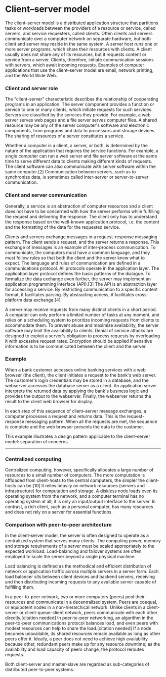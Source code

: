 # Client–server model

The client–server model is a distributed application structure that partitions tasks or workloads between the providers of a resource or service, called servers, and service requesters, called clients. Often clients and servers communicate over a computer network on separate hardware, but both client and server may reside in the same system. A server host runs one or more server programs, which share their resources with clients. A client usually does not share any of its resources, but it requests content or service from a server. Clients, therefore, initiate communication sessions with servers, which await incoming requests. Examples of computer applications that use the client–server model are email, network printing, and the World Wide Web.

### Client and server role

The "client-server" characteristic describes the relationship of cooperating programs in an application. The server component provides a function or service to one or many clients, which initiate requests for such services. Servers are classified by the services they provide. For example, a web server serves web pages and a file server serves computer files. A shared resource may be any of the server computer's software and electronic components, from programs and data to processors and storage devices. The sharing of resources of a server constitutes a service.

Whether a computer is a client, a server, or both, is determined by the nature of the application that requires the service functions. For example, a single computer can run a web server and file server software at the same time to serve different data to clients making different kinds of requests. The client software can also communicate with server software within the same computer.[2] Communication between servers, such as to synchronize data, is sometimes called inter-server or server-to-server communication.

### Client and server communication

Generally, a service is an abstraction of computer resources and a client does not have to be concerned with how the server performs while fulfilling the request and delivering the response. The client only has to understand the response based on the well-known application protocol, i.e. the content and the formatting of the data for the requested service.

Clients and servers exchange messages in a request–response messaging pattern. The client sends a request, and the server returns a response. This exchange of messages is an example of inter-process communication. To communicate, the computers must have a common language, and they must follow rules so that both the client and the server know what to expect. The language and rules of communication are defined in a communications protocol. All protocols operate in the application layer. The application layer protocol defines the basic patterns of the dialogue. To formalize the data exchange even further, the server may implement an application programming interface (API).[3] The API is an abstraction layer for accessing a service. By restricting communication to a specific content format, it facilitates parsing. By abstracting access, it facilitates cross-platform data exchange.[4]

A server may receive requests from many distinct clients in a short period. A computer can only perform a limited number of tasks at any moment, and relies on a scheduling system to prioritize incoming requests from clients to accommodate them. To prevent abuse and maximize availability, the server software may limit the availability to clients. Denial of service attacks are designed to exploit a server's obligation to process requests by overloading it with excessive request rates. Encryption should be applied if sensitive information is to be communicated between the client and the server.

### Example

When a bank customer accesses online banking services with a web browser (the client), the client initiates a request to the bank's web server. The customer's login credentials may be stored in a database, and the webserver accesses the database server as a client. An application server interprets the returned data by applying the bank's business logic and provides the output to the webserver. Finally, the webserver returns the result to the client web browser for display.

In each step of this sequence of client–server message exchanges, a computer processes a request and returns data. This is the request-response messaging pattern. When all the requests are met, the sequence is complete and the web browser presents the data to the customer.

This example illustrates a design pattern applicable to the client–server model: separation of concerns.

----------

### Centralized computing

Centralized computing, however, specifically allocates a large number of resources to a small number of computers. The more computation is offloaded from client-hosts to the central computers, the simpler the client-hosts can be.[10] It relies heavily on network resources (servers and infrastructure) for computation and storage. A diskless node loads even its operating system from the network, and a computer terminal has no operating system at all; it is only an input/output interface to the server. In contrast, a rich client, such as a personal computer, has many resources and does not rely on a server for essential functions.


### Comparison with peer-to-peer architecture

In the client-server model, the server is often designed to operate as a centralized system that serves many clients. The computing power, memory and storage requirements of a server must be scaled appropriately to the expected workload. Load-balancing and failover systems are often employed to scale the server beyond a single physical machine.

Load balancing is defined as the methodical and efficient distribution of network or application traffic across multiple servers in a server farm. Each load balancer sits between client devices and backend servers, receiving and then distributing incoming requests to any available server capable of fulfilling them.

In a peer-to-peer network, two or more computers (peers) pool their resources and communicate in a decentralized system. Peers are coequal, or equipotent nodes in a non-hierarchical network. Unlike clients in a client-server or client-queue-client network, peers communicate with each other directly.[citation needed] In peer-to-peer networking, an algorithm in the peer-to-peer communications protocol balances load, and even peers with modest resources can help to share the load.[citation needed] If a node becomes unavailable, its shared resources remain available as long as other peers offer it. Ideally, a peer does not need to achieve high availability because other, redundant peers make up for any resource downtime; as the availability and load capacity of peers change, the protocol reroutes requests.

Both client-server and master-slave are regarded as sub-categories of distributed peer-to-peer systems.